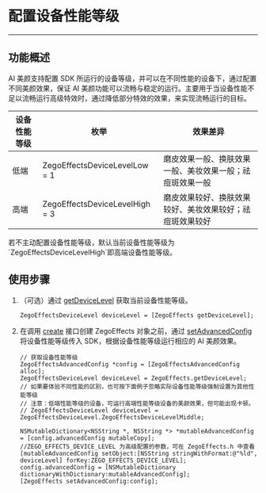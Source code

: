 # 配置设备性能等级

- - -

## 功能概述

AI 美颜支持配置 SDK 所运行的设备等级，并可以在不同性能的设备下，通过配置不同美颜效果，保证 AI 美颜功能可以流畅与稳定的运行。主要用于当设备性能不足以流畅运行高级特效时，通过降低部分特效的效果，来实现流畅运行的目标。

| 设备性能等级 | 枚举 | 效果差异 | 
| --- | --- | --- | 
| 低端 | ZegoEffectsDeviceLevelLow = 1 | 磨皮效果一般、换肤效果一般、美妆效果一般；祛痘斑效果一般 | 
| 高端 | ZegoEffectsDeviceLevelHigh = 3 | 磨皮效果较好、换肤效果较好、美妆效果较好；祛痘斑效果较好 | 

<Note title="说明">
若不主动配置设备性能等级，默认当前设备性能等级为 `ZegoEffectsDeviceLevelHigh`即高端设备性能等级。
</Note>


## 使用步骤

1. （可选）通过 [getDeviceLevel](https://doc-zh.zego.im/article/api?doc=Effects_SDK_API~objective-c_ios~class~ZegoEffects#get-device-level) 获取当前设备性能等级。
    ```objc
    ZegoEffectsDeviceLevel deviceLevel = [ZegoEffects getDeviceLevel];
    ```

2. 在调用 [create](https://doc-zh.zego.im/article/api?doc=Effects_SDK_API~objective-c_ios~class~ZegoEffects#create-appid-app-sign) 接口创建 ZegoEffects 对象之前，通过 [setAdvancedConfig](https://doc-zh.zego.im/article/api?doc=Effects_SDK_API~objective-c_ios~class~ZegoEffects#set-advanced-config-config) 将设备性能等级传入 SDK，根据设备性能等级运行相应的 AI 美颜效果。

    ```objc
    // 获取设备性能等级
    ZegoEffectsAdvancedConfig *config = [ZegoEffectsAdvancedConfig alloc];
    ZegoEffectsDeviceLevel deviceLevel = ZegoEffects.getDeviceLevel;
    // 如果要体验不同性能的区别，也可按下面例子忽略实际设备性能等级强制设置为其他性能等级
    // 注意：低端性能等级的设备，可运行高端性能等级设备的美颜效果，但可能出现卡顿。
    // ZegoEffectsDeviceLevel deviceLevel = ZegoEffectsDeviceLevel.ZegoEffectsDeviceLevelMiddle;

    NSMutableDictionary<NSString *, NSString *> *mutableAdvancedConfig = [config.advancedConfig mutableCopy];
    //ZEGO_EFFECTS_DEVICE_LEVEL 为高级配置的参数，可在 ZegoEffects.h 中查看
    [mutableAdvancedConfig setObject:[NSString stringWithFormat:@"%ld", deviceLevel] forKey:ZEGO_EFFECTS_DEVICE_LEVEL];
    config.advancedConfig = [NSMutableDictionary dictionaryWithDictionary:mutableAdvancedConfig];
    [ZegoEffects setAdvancedConfig:config];
    ```
